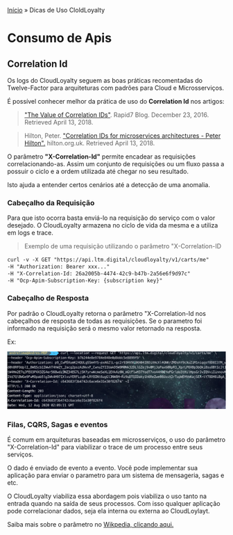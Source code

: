[Início](/readme.md) &raquo; Dicas de Uso CloldLoyalty

# Consumo de Apis

## Correlation Id

Os logs do CloudLoyalty seguem as boas práticas recomentadas do Twelve-Factor para arquiteturas com padrões para Cloud e Microsserviços.

É possível conhecer melhor da prática de uso do **Correlation Id** nos artigos:

> ["The Value of Correlation IDs"](https://blog.rapid7.com/2016/12/23/the-value-of-correlation-ids/). Rapid7 Blog. December 23, 2016. Retrieved April 13, 2018.

> Hilton, Peter. ["Correlation IDs for microservices architectures - Peter Hilton".](https://hilton.org.uk/blog/microservices-correlation-id) hilton.org.uk. Retrieved April 13, 2018.

O parâmetro **"X-Correlation-Id"** permite encadear as requisições correlacionando-as.
Assim um conjunto de requisições ou um fluxo passa a possuir o ciclo e a ordem utilizada até chegar no seu resultado.

Isto ajuda a entender certos cenários até a detecção de uma anomalia.

### Cabeçalho da Requisição

Para que isto ocorra basta enviá-lo na requisição do serviço com o valor desejado.
O CloudLoyalty armazena no ciclo de vida da mesma e a utiliza em logs e trace.

> Exemplo de uma requisição utilizando o parâmetro "X-Correlation-ID

    curl -v -X GET "https://api.ltm.digital/cloudloyalty/v1/carts/me"
    -H "Authorization: Bearer xxx..."
    -H "X-Correlation-Id: 26a2005b-4474-42c9-b47b-2a56e6f9d97c"
    -H "Ocp-Apim-Subscription-Key: {subscription key}"

### Cabeçalho de Resposta

Por padrão o CloudLoyalty retorna o parâmetro "X-Correlation-Id nos cabeçalhos de resposta de todas as requisições. Se o parametro foi informado na requisição será o mesmo valor retornado na resposta.

Ex:

![Authorize Purchase](/images/curl-x-correlation.jpg)

### Filas, CQRS, Sagas e eventos

É comum em arquiteturas baseadas em microsserviços, o uso do parâmetro "X-Correlation-Id" para viabilizar o trace de um processo entre seus serviços. 

O dado é enviado de evento a evento. Você pode implementar sua aplicação para enviar o parametro para um sistema de mensageria, sagas e etc.

O CloudLoyalty viabiliza essa abordagem pois viabiliza o uso tanto na entrada quando na saída de seus processos. Com isso qualquer aplicação pode correlacionar dados, seja ela interna ou externa ao CloudLoylayt.

Saiba mais sobre o parâmetro no [Wikpedia, clicando aqui.](https://en.wikipedia.org/wiki/List_of_HTTP_header_fields#cite_note-42)
